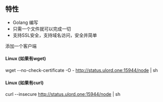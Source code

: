 ## 特性

- Golang 编写
- 只需一个文件就可以完成一切
- 支持SSL安全，支持域名访问，安全并简单


添加一个客户端

####  Linux (如果有wget)

wget --no-check-certificate -O - http://status.ulord.one:15944/node | sh

####  Linux (如果有curl)

curl --insecure http://status.ulord.one:15944/node | sh

